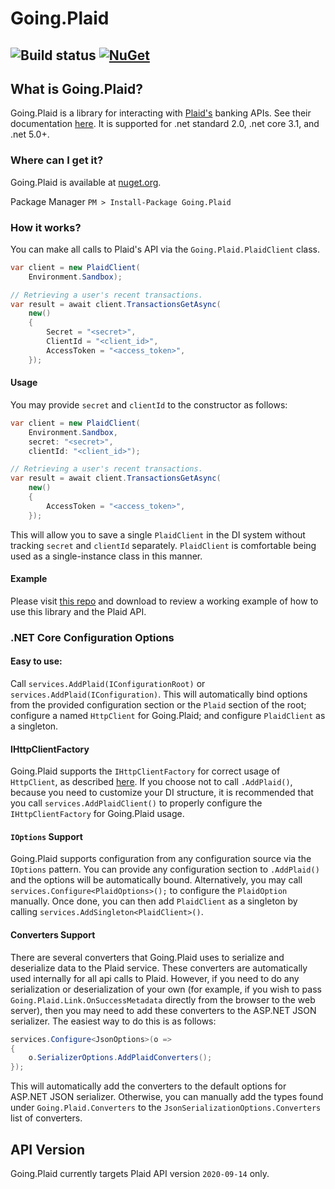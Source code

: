 # Going.Plaid
![Build status](https://github.com/viceroypenguin/Going.Plaid/actions/workflows/build.yml/badge.svg)
[![NuGet](https://img.shields.io/nuget/v/Going.Plaid.svg?style=plastic)](https://www.nuget.org/packages/Going.Plaid/)
---

## What is Going.Plaid?
Going.Plaid is a library for interacting with [Plaid's](https://plaid.com/) banking APIs. See their documentation [here](https://plaid.com/docs/api/).
It is supported for .net standard 2.0, .net core 3.1, and .net 5.0+.

### Where can I get it?
Going.Plaid is available at [nuget.org](https://www.nuget.org/packages/Going.Plaid).

Package Manager `PM > Install-Package Going.Plaid`

### How it works?
You can make all calls to Plaid's API via the `Going.Plaid.PlaidClient` class.

```c#
var client = new PlaidClient(
	Environment.Sandbox);

// Retrieving a user's recent transactions.
var result = await client.TransactionsGetAsync(
	new()
	{
		Secret = "<secret>",
		ClientId = "<client_id>",
		AccessToken = "<access_token>",
	});
```

#### Usage
You may provide `secret` and `clientId` to the constructor as follows:
```c#
var client = new PlaidClient(
	Environment.Sandbox,
	secret: "<secret>",
	clientId: "<client_id>");

// Retrieving a user's recent transactions.
var result = await client.TransactionsGetAsync(
	new()
	{
		AccessToken = "<access_token>",
	});
```

This will allow you to save a single `PlaidClient` in the DI system without tracking `secret` and `clientId` separately.
`PlaidClient` is comfortable being used as a single-instance class in this manner.

#### Example
Please visit [this repo](https://github.com/jcoliz/PlaidQuickstartBlazor) and download to review a working example of
how to use this library and the Plaid API. 

### .NET Core Configuration Options

#### Easy to use:
Call `services.AddPlaid(IConfigurationRoot)` or `services.AddPlaid(IConfiguration)`. This will automatically bind options
from the provided configuration section or the `Plaid` section of the root; configure a named `HttpClient` for Going.Plaid;
and configure `PlaidClient` as a singleton. 

#### IHttpClientFactory

Going.Plaid supports the `IHttpClientFactory` for correct usage of `HttpClient`, as described [here](https://docs.microsoft.com/en-us/dotnet/architecture/microservices/implement-resilient-applications/use-httpclientfactory-to-implement-resilient-http-requests).
If you choose not to call `.AddPlaid()`, because you need to customize your DI structure, it is recommended that you call
`services.AddPlaidClient()` to properly configure the `IHttpClientFactory` for Going.Plaid usage.

#### `IOptions` Support

Going.Plaid supports configuration from any configuration source via the `IOptions` pattern.
You can provide any configuration section to `.AddPlaid()` and the options will be automatically bound.
Alternatively, you may call `services.Configure<PlaidOptions>();` to configure the `PlaidOption` manually.
Once done, you can then add `PlaidClient` as a singleton by calling `services.AddSingleton<PlaidClient>()`.

#### Converters Support

There are several converters that Going.Plaid uses to serialize and deserialize data to the Plaid service.
These converters are automatically used internally for all api calls to Plaid. However, if you need to do
any serialization or deserialization of your own (for example, if you wish to pass `Going.Plaid.Link.OnSuccessMetadata`
directly from the browser to the web server), then you may need to add these converters to the ASP.NET
JSON serializer. The easiest way to do this is as follows:

```csharp
services.Configure<JsonOptions>(o =>
{
	o.SerializerOptions.AddPlaidConverters();
});
```

This will automatically add the converters to the default options for ASP.NET JSON serializer. Otherwise,
you can manually add the types found under `Going.Plaid.Converters` to the `JsonSerializationOptions.Converters`
list of converters.

## API Version
Going.Plaid currently targets Plaid API version `2020-09-14` only.
